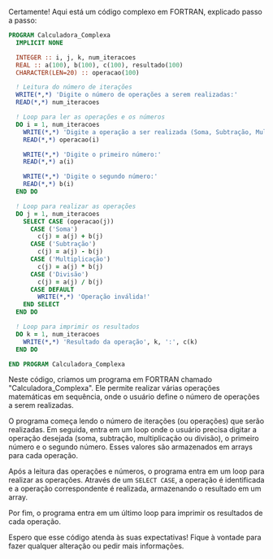 Certamente! Aqui está um código complexo em FORTRAN, explicado passo a passo:

```fortran
PROGRAM Calculadora_Complexa
  IMPLICIT NONE

  INTEGER :: i, j, k, num_iteracoes
  REAL :: a(100), b(100), c(100), resultado(100)
  CHARACTER(LEN=20) :: operacao(100)

  ! Leitura do número de iterações
  WRITE(*,*) 'Digite o número de operações a serem realizadas:'
  READ(*,*) num_iteracoes

  ! Loop para ler as operações e os números
  DO i = 1, num_iteracoes
    WRITE(*,*) 'Digite a operação a ser realizada (Soma, Subtração, Multiplicação, Divisão):'
    READ(*,*) operacao(i)

    WRITE(*,*) 'Digite o primeiro número:'
    READ(*,*) a(i)

    WRITE(*,*) 'Digite o segundo número:'
    READ(*,*) b(i)
  END DO

  ! Loop para realizar as operações
  DO j = 1, num_iteracoes
    SELECT CASE (operacao(j))
      CASE ('Soma')
        c(j) = a(j) + b(j)
      CASE ('Subtração')
        c(j) = a(j) - b(j)
      CASE ('Multiplicação')
        c(j) = a(j) * b(j)
      CASE ('Divisão')
        c(j) = a(j) / b(j)
      CASE DEFAULT
        WRITE(*,*) 'Operação inválida!'
    END SELECT
  END DO

  ! Loop para imprimir os resultados
  DO k = 1, num_iteracoes
    WRITE(*,*) 'Resultado da operação', k, ':', c(k)
  END DO

END PROGRAM Calculadora_Complexa
```

Neste código, criamos um programa em FORTRAN chamado "Calculadora_Complexa". Ele permite realizar várias operações matemáticas em sequência, onde o usuário define o número de operações a serem realizadas.

O programa começa lendo o número de iterações (ou operações) que serão realizadas. Em seguida, entra em um loop onde o usuário precisa digitar a operação desejada (soma, subtração, multiplicação ou divisão), o primeiro número e o segundo número. Esses valores são armazenados em arrays para cada operação.

Após a leitura das operações e números, o programa entra em um loop para realizar as operações. Através de um `SELECT CASE`, a operação é identificada e a operação correspondente é realizada, armazenando o resultado em um array.

Por fim, o programa entra em um último loop para imprimir os resultados de cada operação.

Espero que esse código atenda às suas expectativas! Fique à vontade para fazer qualquer alteração ou pedir mais informações.